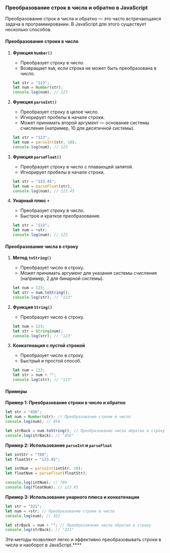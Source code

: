 ### Преобразование строк в числа и обратно в JavaScript

Преобразование строк в числа и обратно — это часто встречающаяся задача в программировании. В JavaScript для этого
существует несколько способов.

#### Преобразование строки в число

1. **Функция `Number()`**
    - Преобразует строку в число.
    - Возвращает `NaN`, если строка не может быть преобразована в число.

   ```javascript
   let str = "123";
   let num = Number(str);
   console.log(num); // 123
   ```

2. **Функция `parseInt()`**
    - Преобразует строку в целое число.
    - Игнорирует пробелы в начале строки.
    - Может принимать второй аргумент — основание системы счисления (например, 10 для десятичной системы).

   ```javascript
   let str = "123";
   let num = parseInt(str, 10);
   console.log(num); // 123
   ```

3. **Функция `parseFloat()`**
    - Преобразует строку в число с плавающей запятой.
    - Игнорирует пробелы в начале строки.

   ```javascript
   let str = "123.45";
   let num = parseFloat(str);
   console.log(num); // 123.45
   ```

4. **Унарный плюс `+`**
    - Преобразует строку в число.
    - Быстрое и краткое преобразование.

   ```javascript
   let str = "123";
   let num = +str;
   console.log(num); // 123
   ```

#### Преобразование числа в строку

1. **Метод `toString()`**
    - Преобразует число в строку.
    - Может принимать аргумент для указания системы счисления (например, 2 для бинарной системы).

   ```javascript
   let num = 123;
   let str = num.toString();
   console.log(str); // "123"
   ```

2. **Функция `String()`**
    - Преобразует число в строку.

   ```javascript
   let num = 123;
   let str = String(num);
   console.log(str); // "123"
   ```

3. **Конкатенация с пустой строкой**
    - Преобразует число в строку.
    - Быстрый и простой способ.

   ```javascript
   let num = 123;
   let str = num + "";
   console.log(str); // "123"
   ```

#### Примеры

**Пример 1: Преобразование строки в число и обратно**

```javascript
let str = "456";
let num = Number(str); // Преобразование строки в число
console.log(num); // 456

let strBack = num.toString(); // Преобразование числа обратно в строку
console.log(strBack); // "456"
```

**Пример 2: Использование `parseInt` и `parseFloat`**

```javascript
let intStr = "789";
let floatStr = "123.45";

let intNum = parseInt(intStr, 10);
let floatNum = parseFloat(floatStr);

console.log(intNum); // 789
console.log(floatNum); // 123.45
```

**Пример 3: Использование унарного плюса и конкатенации**

```javascript
let str = "321";
let num = +str; // Преобразование строки в число
console.log(num); // 321

let strBack = num + ""; // Преобразование числа обратно в строку
console.log(strBack); // "321"
```

Эти методы позволяют легко и эффективно преобразовывать строки в числа и наоборот в JavaScript.****